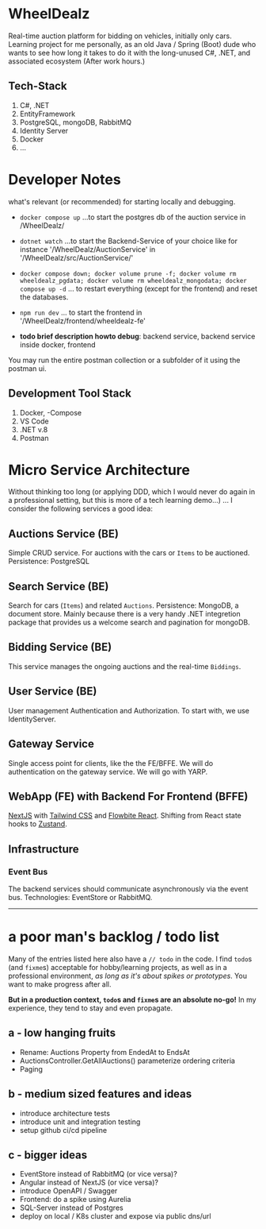 # WheelDealz
Real-time auction platform for bidding on vehicles, initially only cars. 
Learning project for me personally, as an old Java / Spring (Boot) dude who wants to see 
how long it takes to do it with the long-unused C#, .NET, and associated ecosystem 
(After work hours.)

## Tech-Stack
1. C#, .NET
1. EntityFramework
1. PostgreSQL, mongoDB, RabbitMQ
1. Identity Server
1. Docker
1. ...

# Developer Notes
what's relevant (or recommended) for starting locally and debugging.

- `docker compose up`  ...to start the postgres db of the auction service in /WheelDealz/

- `dotnet watch`  ...to start the Backend-Service of your choice like for instance '/WheelDealz/AuctionService' in '/WheelDealz/src/AuctionService/'

- `docker compose down; docker volume prune -f; docker volume rm wheeldealz_pgdata; docker volume rm wheeldealz_mongodata; docker compose up -d`
... to restart everything (except for the frontend) and reset the databases.

- `npm run dev` ... to start the frontend in '/WheelDealz/frontend/wheeldealz-fe'

- **todo brief description howto debug**: backend service, backend service inside docker, frontend


You may run the entire postman collection or a subfolder of it using the postman ui.

## Development Tool Stack
1. Docker, -Compose
1. VS Code
1. .NET v.8
1. Postman





# Micro Service Architecture
Without thinking too long (or applying DDD, which I would never 
do again in a professional setting, but this is more of a tech learning demo...)
... I consider the following services a good idea:

## Auctions Service (BE)
Simple CRUD service. For auctions with the cars or `Items` to be auctioned.
Persistence: PostgreSQL

## Search Service (BE)
Search for cars (`Items`) and related `Auctions`.
Persistence: MongoDB, a document store. Mainly because there is a very handy 
.NET integretion package that provides us a welcome search and pagination for mongoDB.

## Bidding Service (BE)
This service manages the ongoing auctions and the real-time `Biddings`.

## User Service (BE)
User management Authentication and Authorization. To start with, we use IdentityServer.

## Gateway Service 
Single access point for clients, like the the FE/BFFE. We will do authentication on the gateway service. We will go with YARP.

## WebApp (FE) with Backend For Frontend (BFFE)
[NextJS](https://nextjs.org/docs) with [Tailwind CSS](https://tailwindcss.com/docs/utility-first) and [Flowbite React](https://www.flowbite-react.com/docs/getting-started/introduction). Shifting from React state hooks to [Zustand](https://zustand-demo.pmnd.rs/).

## Infrastructure

### Event Bus
The backend services should communicate asynchronously via the event bus.
Technologies: EventStore or RabbitMQ.

---

# a poor man's backlog / todo list
Many of the entries listed here also have a `// todo` in the code.
I find `todo`s (and `fixme`s) acceptable for hobby/learning projects, 
as well as in a professional environment, 
_as long as it's about spikes or prototypes_.
You want to make progress after all.

**But in a production context, `todo`s and `fixme`s are an absolute no-go!**
In my experience, they tend to stay and even propagate.


## a - low hanging fruits
- Rename: Auctions Property from EndedAt to EndsAt
- AuctionsController.GetAllAuctions() parameterize ordering criteria
- Paging

## b - medium sized features and ideas
- introduce architecture tests 
- introduce unit and integration testing
- setup github ci/cd pipeline

## c - bigger ideas
- EventStore instead of RabbitMQ (or vice versa)?
- Angular instead of NextJS (or vice versa)?
- introduce OpenAPI / Swagger
- Frontend: do a spike using Aurelia
- SQL-Server instead of Postgres
- deploy on local / K8s cluster and expose via public dns/url


